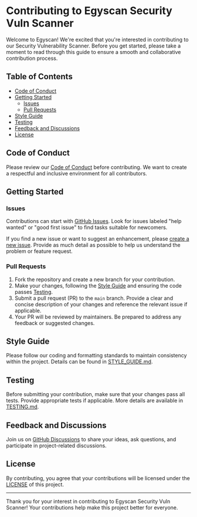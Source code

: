 # Contributing to Egyscan Security Vuln Scanner

Welcome to Egyscan! We're excited that you're interested in contributing to our Security Vulnerability Scanner. Before you get started, please take a moment to read through this guide to ensure a smooth and collaborative contribution process.

## Table of Contents

- [Code of Conduct](#code-of-conduct)
- [Getting Started](#getting-started)
  - [Issues](#issues)
  - [Pull Requests](#pull-requests)
- [Style Guide](#style-guide)
- [Testing](#testing)
- [Feedback and Discussions](#feedback-and-discussions)
- [License](#license)

## Code of Conduct

Please review our [Code of Conduct](CODE_OF_CONDUCT.md) before contributing. We want to create a respectful and inclusive environment for all contributors.

## Getting Started

### Issues

Contributions can start with [GitHub Issues](https://github.com/dragonked2/Egyscan/issues). Look for issues labeled "help wanted" or "good first issue" to find tasks suitable for newcomers.

If you find a new issue or want to suggest an enhancement, please [create a new issue](https://github.com/dragonked2/Egyscan/issues/new). Provide as much detail as possible to help us understand the problem or feature request.

### Pull Requests

1. Fork the repository and create a new branch for your contribution.
2. Make your changes, following the [Style Guide](#style-guide) and ensuring the code passes [Testing](#testing).
3. Submit a pull request (PR) to the `main` branch. Provide a clear and concise description of your changes and reference the relevant issue if applicable.
4. Your PR will be reviewed by maintainers. Be prepared to address any feedback or suggested changes.

## Style Guide

Please follow our coding and formatting standards to maintain consistency within the project. Details can be found in [STYLE_GUIDE.md](STYLE_GUIDE.md).

## Testing

Before submitting your contribution, make sure that your changes pass all tests. Provide appropriate tests if applicable. More details are available in [TESTING.md](TESTING.md).

## Feedback and Discussions

Join us on [GitHub Discussions](https://github.com/dragonked2/Egyscan/discussions) to share your ideas, ask questions, and participate in project-related discussions.

## License

By contributing, you agree that your contributions will be licensed under the [LICENSE](LICENSE) of this project.

---

Thank you for your interest in contributing to Egyscan Security Vuln Scanner! Your contributions help make this project better for everyone.
